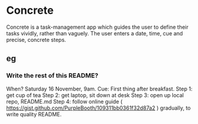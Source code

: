 # Concrete

Concrete is a task-management app which guides the user to define their tasks vividly, rather than vaguely. 
The user enters a date, time, cue and precise, concrete steps. 

## eg

### Write the rest of this README?

When? Saturday 16 November, 9am. 
Cue: First thing after breakfast.
Step 1: get cup of tea
Step 2: get laptop, sit down at desk
Step 3: open up local repo, README.md
Step 4: follow online guide ( https://gist.github.com/PurpleBooth/109311bb0361f32d87a2 ) gradually, to write quality README. 